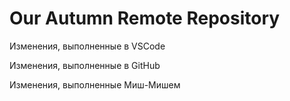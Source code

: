 # Our Autumn Remote Repository

Изменения, выполненные в VSCode

Изменения, выполненные в GitHub

Изменения, выполненные Миш-Мишем


